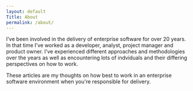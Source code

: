 ```yaml
---
layout: default
Title: About
permalink: /about/
---
```


I’ve been involved in the delivery of enterprise software for over 20 years. In that time I’ve worked as a developer, analyst, project manager and product owner. I've experienced different approaches and methodologies over the years as well as encountering lots of indviduals and their differing perspectives on how to work. 

These articles are my thoughts on how best to work in an enterprise software environment when you're responsible for delivery.
